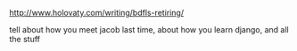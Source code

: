 http://www.holovaty.com/writing/bdfls-retiring/

tell about how you meet jacob last time, about how you learn django, and all the stuff

